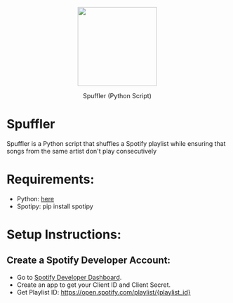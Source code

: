 <p align="center">
  <img width="180" src="https://i.imgur.com/3ePq1RL.png">
  <p align="center">Spuffler (Python Script)</p>
</p>

# Spuffler
Spuffler is a Python script that shuffles a Spotify playlist while ensuring that songs from the same artist don't play consecutively

# Requirements:
- Python: [here](https://www.python.org/downloads/)
- Spotipy: pip install spotipy

# Setup Instructions:
## Create a Spotify Developer Account:
- Go to [Spotify Developer Dashboard](https://developer.spotify.com/dashboard).
- Create an app to get your Client ID and Client Secret.
- Get Playlist ID: https://open.spotify.com/playlist/{playlist_id}


